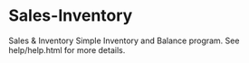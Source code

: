# Sales-Inventory
Sales &amp; Inventory
Simple Inventory and Balance program. 
See help/help.html for more details.
